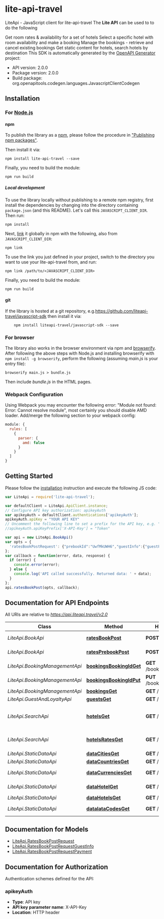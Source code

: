 # lite-api-travel

LiteApi - JavaScript client for lite-api-travel
The **Lite API** can be used to to do the following

Get room rates & availability for a set of hotels
Select a specific hotel with room availability and make a booking
Manage the bookings - retrieve and cancel existing bookings
Get static content for hotels, search hotels by destination
This SDK is automatically generated by the [OpenAPI Generator](https://openapi-generator.tech) project:

- API version: 2.0.0
- Package version: 2.0.0
- Build package: org.openapitools.codegen.languages.JavascriptClientCodegen

## Installation

### For [Node.js](https://nodejs.org/)

#### npm

To publish the library as a [npm](https://www.npmjs.com/), please follow the procedure in ["Publishing npm packages"](https://docs.npmjs.com/getting-started/publishing-npm-packages).

Then install it via:

```shell
npm install lite-api-travel --save
```

Finally, you need to build the module:

```shell
npm run build
```

##### Local development

To use the library locally without publishing to a remote npm registry, first install the dependencies by changing into the directory containing `package.json` (and this README). Let's call this `JAVASCRIPT_CLIENT_DIR`. Then run:

```shell
npm install
```

Next, [link](https://docs.npmjs.com/cli/link) it globally in npm with the following, also from `JAVASCRIPT_CLIENT_DIR`:

```shell
npm link
```

To use the link you just defined in your project, switch to the directory you want to use your lite-api-travel from, and run:

```shell
npm link /path/to/<JAVASCRIPT_CLIENT_DIR>
```

Finally, you need to build the module:

```shell
npm run build
```

#### git

If the library is hosted at a git repository, e.g.https://github.com/liteapi-travel/javascript-sdk
then install it via:

```shell
    npm install liteapi-travel/javascript-sdk --save
```

### For browser

The library also works in the browser environment via npm and [browserify](http://browserify.org/). After following
the above steps with Node.js and installing browserify with `npm install -g browserify`,
perform the following (assuming *main.js* is your entry file):

```shell
browserify main.js > bundle.js
```

Then include *bundle.js* in the HTML pages.

### Webpack Configuration

Using Webpack you may encounter the following error: "Module not found: Error:
Cannot resolve module", most certainly you should disable AMD loader. Add/merge
the following section to your webpack config:

```javascript
module: {
  rules: [
    {
      parser: {
        amd: false
      }
    }
  ]
}
```

## Getting Started

Please follow the [installation](#installation) instruction and execute the following JS code:

```javascript
var LiteApi = require('lite-api-travel');

var defaultClient = LiteApi.ApiClient.instance;
// Configure API key authorization: apikeyAuth
var apikeyAuth = defaultClient.authentications['apikeyAuth'];
apikeyAuth.apiKey = "YOUR API KEY"
// Uncomment the following line to set a prefix for the API key, e.g. "Token" (defaults to null)
//apikeyAuth.apiKeyPrefix['X-API-Key'] = "Token"

var api = new LiteApi.BookApi()
var opts = {
  'ratesBookPostRequest': {"prebookId":"UwfMkUWH6","guestInfo":{"guestFirstName":"Kim","guestLastName":"James","guestEmail":"test@nlite.ml"},"payment":{"holderName":"Kim James","number":"4242424242424242","expireDate":"11/29","cvc":"456","method":"CREDIT_CARD"}} // {RatesBookPostRequest} 
};
var callback = function(error, data, response) {
  if (error) {
    console.error(error);
  } else {
    console.log('API called successfully. Returned data: ' + data);
  }
};
api.ratesBookPost(opts, callback);

```

## Documentation for API Endpoints

All URIs are relative to *https://api.liteapi.travel/v2.0*

Class | Method | HTTP request | Description
------------ | ------------- | ------------- | -------------
*LiteApi.BookApi* | [**ratesBookPost**](docs/BookApi.md#ratesBookPost) | **POST** /rates/book | hotel rate book
*LiteApi.BookApi* | [**ratesPrebookPost**](docs/BookApi.md#ratesPrebookPost) | **POST** /rates/prebook | hotel rate prebook
*LiteApi.BookingManagementApi* | [**bookingsBookingIdGet**](docs/BookingManagementApi.md#bookingsBookingIdGet) | **GET** /bookings/{bookingId} | Booking retrieve
*LiteApi.BookingManagementApi* | [**bookingsBookingIdPut**](docs/BookingManagementApi.md#bookingsBookingIdPut) | **PUT** /bookings/{bookingId} | Booking cancel
*LiteApi.BookingManagementApi* | [**bookingsGet**](docs/BookingManagementApi.md#bookingsGet) | **GET** /bookings | Booking list
*LiteApi.GuestAndLoyaltyApi* | [**guestsGet**](docs/GuestAndLoyaltyApi.md#guestsGet) | **GET** /guests | guests
*LiteApi.SearchApi* | [**hotelsGet**](docs/SearchApi.md#hotelsGet) | **GET** /hotels | hotel minimum rates availability
*LiteApi.SearchApi* | [**hotelsRatesGet**](docs/SearchApi.md#hotelsRatesGet) | **GET** /hotels/rates | hotel full rates availability
*LiteApi.StaticDataApi* | [**dataCitiesGet**](docs/StaticDataApi.md#dataCitiesGet) | **GET** /data/cities | City list
*LiteApi.StaticDataApi* | [**dataCountriesGet**](docs/StaticDataApi.md#dataCountriesGet) | **GET** /data/countries | Country list
*LiteApi.StaticDataApi* | [**dataCurrenciesGet**](docs/StaticDataApi.md#dataCurrenciesGet) | **GET** /data/currencies | Currency list
*LiteApi.StaticDataApi* | [**dataHotelGet**](docs/StaticDataApi.md#dataHotelGet) | **GET** /data/hotel | Hotel details
*LiteApi.StaticDataApi* | [**dataHotelsGet**](docs/StaticDataApi.md#dataHotelsGet) | **GET** /data/hotels | Hotel list
*LiteApi.StaticDataApi* | [**dataIataCodesGet**](docs/StaticDataApi.md#dataIataCodesGet) | **GET** /data/iataCodes | IATA code list


## Documentation for Models

 - [LiteApi.RatesBookPostRequest](docs/RatesBookPostRequest.md)
 - [LiteApi.RatesBookPostRequestGuestInfo](docs/RatesBookPostRequestGuestInfo.md)
 - [LiteApi.RatesBookPostRequestPayment](docs/RatesBookPostRequestPayment.md)


## Documentation for Authorization


Authentication schemes defined for the API:
### apikeyAuth


- **Type**: API key
- **API key parameter name**: X-API-Key
- **Location**: HTTP header

